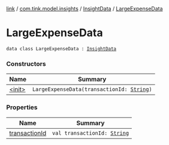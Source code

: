 [link](../../../index.md) / [com.tink.model.insights](../../index.md) / [InsightData](../index.md) / [LargeExpenseData](./index.md)

# LargeExpenseData

`data class LargeExpenseData : `[`InsightData`](../index.md)

### Constructors

| Name | Summary |
|---|---|
| [&lt;init&gt;](-init-.md) | `LargeExpenseData(transactionId: `[`String`](https://kotlinlang.org/api/latest/jvm/stdlib/kotlin/-string/index.html)`)` |

### Properties

| Name | Summary |
|---|---|
| [transactionId](transaction-id.md) | `val transactionId: `[`String`](https://kotlinlang.org/api/latest/jvm/stdlib/kotlin/-string/index.html) |
